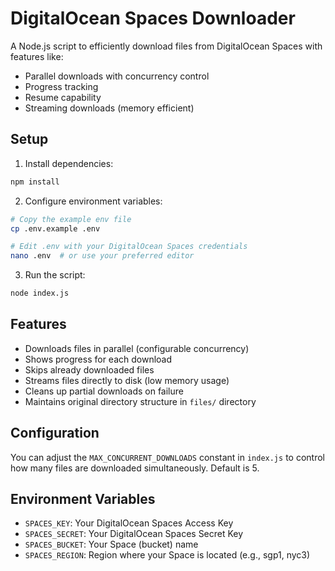 # DigitalOcean Spaces Downloader

A Node.js script to efficiently download files from DigitalOcean Spaces with features like:
- Parallel downloads with concurrency control
- Progress tracking
- Resume capability
- Streaming downloads (memory efficient)

## Setup

1. Install dependencies:
```bash
npm install
```

2. Configure environment variables:
```bash
# Copy the example env file
cp .env.example .env

# Edit .env with your DigitalOcean Spaces credentials
nano .env  # or use your preferred editor
```

3. Run the script:
```bash
node index.js
```

## Features

- Downloads files in parallel (configurable concurrency)
- Shows progress for each download
- Skips already downloaded files
- Streams files directly to disk (low memory usage)
- Cleans up partial downloads on failure
- Maintains original directory structure in `files/` directory

## Configuration

You can adjust the `MAX_CONCURRENT_DOWNLOADS` constant in `index.js` to control how many files are downloaded simultaneously. Default is 5.

## Environment Variables

- `SPACES_KEY`: Your DigitalOcean Spaces Access Key
- `SPACES_SECRET`: Your DigitalOcean Spaces Secret Key
- `SPACES_BUCKET`: Your Space (bucket) name
- `SPACES_REGION`: Region where your Space is located (e.g., sgp1, nyc3)
